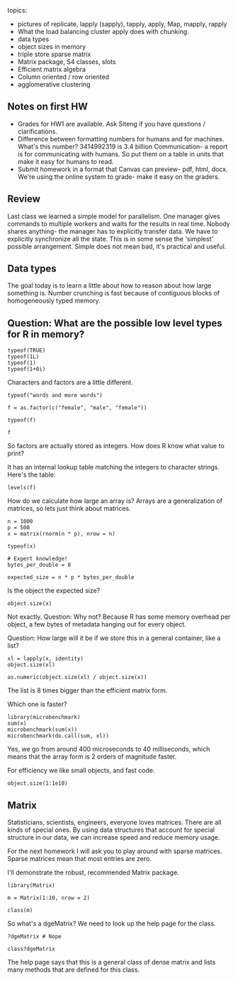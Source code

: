 topics: 

- pictures of replicate, lapply (sapply), tapply, apply, Map, mapply, rapply
- What the load balancing cluster apply does with chunking.
- data types
- object sizes in memory
- triple store sparse matrix
- Matrix package, S4 classes, slots
- Efficient matrix algebra
- Column oriented / row oriented
- agglomerative clustering


## Notes on first HW

- Grades for HW1 are available.
  Ask Siteng if you have questions / clarifications.
- Difference between formatting numbers for humans and for machines.
  What's this number? 3414992319 is 3.4 billion
  Communication- a report is for communicating with humans.
  So put them on a table in units that make it easy for humans to read.
- Submit homework in a format that Canvas can preview- pdf, html, docx.
  We're using the online system to grade- make it easy on the graders.
  

## Review

Last class we learned a simple model for parallelism.
One manager gives commands to multiple workers and waits for the results in real time.
Nobody shares anything- the manager has to explicitly transfer data.
We have to explicitly synchronize all the state.
This is in some sense the 'simplest' possible arrangement.
Simple does not mean bad, it's practical and useful.


## Data types

The goal today is to learn a little about how to reason about how large something is.
Number crunching is fast because of contiguous blocks of homogeneously typed memory.

Question: What are the possible low level types for R in memory?
- 

```{r}
typeof(TRUE)
typeof(1L)
typeof(1)
typeof(1+0i)
```

Characters and factors are a little different.

```{r}
typeof("words and more words")

f = as.factor(c("female", "male", "female"))

typeof(f)

f
```

So factors are actually stored as integers.
How does R know what value to print?

It has an internal lookup table matching the integers to character strings.
Here's the table:

```{r}
levels(f)
```

How do we calculate how large an array is?
Arrays are a generalization of matrices, so lets just think about matrices.

```{r}
n = 1000
p = 500
x = matrix(rnorm(n * p), nrow = n)

typeof(x)

# Expert knowledge!
bytes_per_double = 8

expected_size = n * p * bytes_per_double
```

Is the object the expected size?

```{r}
object.size(x)
```

Not exactly.
Question: Why not?
Because R has some memory overhead per object, a few bytes of metadata hanging out for every object.

Question: How large will it be if we store this in a general container, like a list?

```{r}
xl = lapply(x, identity)
object.size(xl)

as.numeric(object.size(xl) / object.size(x))
```

The list is 8 times bigger than the efficient matrix form.

Which one is faster?

```{r}
library(microbenchmark)
sum(x)
microbenchmark(sum(x))
microbenchmark(do.call(sum, xl))
```

Yes, we go from around 400 microseconds to 40 milliseconds, which means that the array form is 2 orders of magnitude faster.

For efficiency we like small objects, and fast code.

```{r}
object.size(1:1e10)
```

## Matrix

Statisticians, scientists, engineers, everyone loves matrices.
There are all kinds of special ones.
By using data structures that account for special structure in our data, we can increase speed and reduce memory usage.

For the next homework I will ask you to play around with sparse matrices.
Sparse matrices mean that most entries are zero.

I'll demonstrate the robust, recommended Matrix package.

```{r}
library(Matrix)

m = Matrix(1:10, nrow = 2)

class(m)
```

So what's a dgeMatrix?
We need to look up the help page for the class.

```{r}
?dgeMatrix # Nope

class?dgeMatrix
```

The help page says that this is a general class of dense matrix and lists many methods that are defined for this class.
